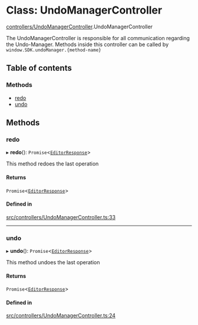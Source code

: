 # Class: UndoManagerController

[controllers/UndoManagerController](../modules/controllers_UndoManagerController.md).UndoManagerController

The UndoManagerController is responsible for all communication regarding the Undo-Manager.
Methods inside this controller can be called by `window.SDK.undoManager.{method-name}`

## Table of contents

### Methods

- [redo](controllers_UndoManagerController.UndoManagerController.md#redo)
- [undo](controllers_UndoManagerController.UndoManagerController.md#undo)

## Methods

### redo

▸ **redo**(): `Promise`<[`EditorResponse`](../modules/index.md#editorresponse)\>

This method redoes the last operation

#### Returns

`Promise`<[`EditorResponse`](../modules/index.md#editorresponse)\>

#### Defined in

[src/controllers/UndoManagerController.ts:33](https://github.com/chili-publish/editor-sdk/blob/6abb55e/src/controllers/UndoManagerController.ts#L33)

___

### undo

▸ **undo**(): `Promise`<[`EditorResponse`](../modules/index.md#editorresponse)\>

This method undoes the last operation

#### Returns

`Promise`<[`EditorResponse`](../modules/index.md#editorresponse)\>

#### Defined in

[src/controllers/UndoManagerController.ts:24](https://github.com/chili-publish/editor-sdk/blob/6abb55e/src/controllers/UndoManagerController.ts#L24)
